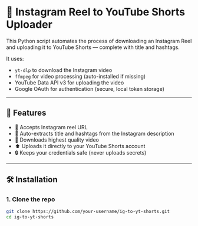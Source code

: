 # 📲 Instagram Reel to YouTube Shorts Uploader

This Python script automates the process of downloading an Instagram Reel and uploading it to YouTube Shorts — complete with title and hashtags.

It uses:
- `yt-dlp` to download the Instagram video
- `ffmpeg` for video processing (auto-installed if missing)
- YouTube Data API v3 for uploading the video
- Google OAuth for authentication (secure, local token storage)

---

## 🚀 Features

- 🔗 Accepts Instagram reel URL
- 🧠 Auto-extracts title and hashtags from the Instagram description
- 📼 Downloads highest quality video
- ⬆️ Uploads it directly to your YouTube Shorts account
- 🔒 Keeps your credentials safe (never uploads secrets)

---

## 🛠️ Installation

### 1. Clone the repo
```bash
git clone https://github.com/your-username/ig-to-yt-shorts.git
cd ig-to-yt-shorts
